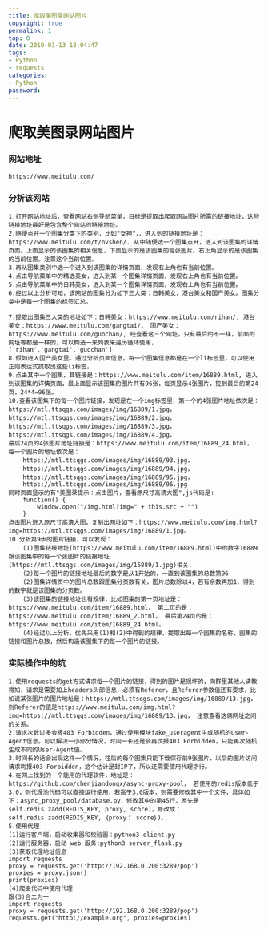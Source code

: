 ```yaml
---
title: 爬取美图录网站图片
copyright: true
permalink: 1
top: 0
date: 2019-03-13 18:04:47
tags:
- Python
- requests
categories:
- Python
password:
---
```

# 爬取美图录网站图片

### 网站地址
	https://www.meitulu.com/

### 分析该网站
	1.打开网站地址后，查看网站右侧导航菜单，目标是提取出爬取网站图片所需的链接地址，这些链接地址最好是包含整个网站的链接地址。
	2.随便点开一个图集分类下的类别，比如"女神"，，进入到的链接地址是：https://www.meitulu.com/t/nvshen/. 从中随便选一个图集点开，进入到该图集的详情页面。上面显示的该图集的相关信息，下面显示的是该图集的每张图片。右上角显示的是该图集的当前位置。注意这个当前位置。
	3.再从图集类别中选一个进入到该图集的详情页面，发现右上角也有当前位置。
	4.点击导航菜单中的精选美女，进入到某一个图集详情页面，发现右上角也有当前位置。
	5.点击导航菜单中的日韩美女，进入到某一个图集详情页面，发现右上角也有当前位置。
	6.经过以上分析可知，该网站的图集分为如下三大类：日韩美女，港台美女和国产美女。图集分类中是每一个图集的标签汇总。

<escape><!-- more --></escape>

	7.提取出图集三大类的地址如下：日韩美女：https://www.meitulu.com/rihan/, 港台美女：https://www.meitulu.com/gangtai/， 国产美女：https://www.meitulu.com/guochan/, 经查看这三个网址，只有最后的不一样，前面的网址等都是一样的，可以构造一来列表来遍历循环使用，['rihan','gangtai','guochan']
	8.假如进入国产美女里。通过分析页面信息，每一个图集信息都是在一个li标签里，可以使用正则表达式提取出这些li标签。
	9.点击其中一个图集，其链接是：https://www.meitulu.com/item/16889.html, 进入到该图集的详情页面，最上面显示该图集的图片共有96张，每页显示4张图片，拉到最后的第24页，24*4=96张。
	10.查看该图集下的每一个图片链接，发现是在一个img标签里，第一个的4张图片地址依次是：
	https://mtl.ttsqgs.com/images/img/16889/1.jpg， 
	https://mtl.ttsqgs.com/images/img/16889/2.jpg， 
	https://mtl.ttsqgs.com/images/img/16889/3.jpg，
	https://mtl.ttsqgs.com/images/img/16889/4.jpg，
	最后24页的4张图片地址链接是：https://www.meitulu.com/item/16889_24.html， 每一个图片的地址依次是：
		https://mtl.ttsqgs.com/images/img/16889/93.jpg，
		https://mtl.ttsqgs.com/images/img/16889/94.jpg，
		https://mtl.ttsqgs.com/images/img/16889/95.jpg，
		https://mtl.ttsqgs.com/images/img/16889/96.jpg
	同时页面显示的有"美图录提示：点击图片，查看原尺寸高清大图",js代码是:
	    function() { 
	        window.open("/img.html?img=" + this.src + "")
	    }
	点击图片进入原尺寸高清大图，复制出网址如下：https://www.meitulu.com/img.html?img=https://mtl.ttsqgs.com/images/img/16889/1.jpg。
	10.分析第9步的图片链接，可以发现：
		(1)图集链接地址(https://www.meitulu.com/item/16889.html)中的数字16889跟该图集中的每一个张图片的链接地址(https://mtl.ttsqgs.com/images/img/16889/1.jpg)相关.
		(2)每一个图片的链接地址最后的数字是从1开始的，一直到该图集的总数第96
		(2)图集详情页中的图片总数跟图集分页数有关，图片总数除以4，若有余数再加1，得到的数字就是该图集的分页数。
		(3)该图集的链接地址也有规律，比如图集的第一页地址是：https://www.meitulu.com/item/16889.html， 第二页的是：https://www.meitulu.com/item/16889_2.html， 最后第24页的是：https://www.meitulu.com/item/16889_24.html。
		(4)经过以上分析，优先采用(1)和(2)中得到的规律，提取出每一个图集的名称，图集的链接和图片总数，然后构造该图集下的每一个图片的链接。

### 实际操作中的坑
	1.使用requests的get方式请求每一个图片的链接，得到的图片是损坏的，向群里其他人请教得知，请求是需要加上headers头部信息，必须有Referer，且Referer参数值还有要求，比如说某张图片的图片地址是：https://mtl.ttsqgs.com/images/img/16889/13.jpg， 则Referer的值是https://www.meitulu.com/img.html?img=https://mtl.ttsqgs.com/images/img/16889/13.jpg， 注意查看这俩网址之间的关系。
	2.请求次数过多会报403 Forbidden，通过使用模块fake_useragent生成随机的User-Agent信息。可以解决一小部分情况，时间一长还是会再次报403 Forbidden，只能再次随机生成不同的User-Agent值。
	3.时间长的话会出现这样一个情况，往后的每个图集只能下载保存前9张图片，以后的图片访问请求均报403 Forbidden，这个估计是封IP了，所以还需要使用代理才行。
	4.在网上找到的一个能用的代理软件，地址是：https://github.com/chenjiandongx/async-proxy-pool， 若使用的redis版本低于3.0，则代理池代码可以直接运行使用，若高于3.0版本，则需要修改其中一个文件，具体如下：async_proxy_pool/database.py，修改其中的第45行，原先是self.redis.zadd(REDIS_KEY, proxy, score)，修改成：self.redis.zadd(REDIS_KEY, ｛proxy： score｝)。
	5.使用代理
	(1)运行客户端，启动收集器和校验器：python3 client.py
	(2)运行服务器，启动 web 服务:python3 server_flask.py
	(3)获取代理地址信息
	import requests
	proxy = requests.get('http://192.168.0.200:3289/pop')
	proxies = proxy.json()
	print(proxies)
	(4)爬虫代码中使用代理
	跟(3)合二为一
	import requests
	proxy = requests.get('http://192.168.0.200:3289/pop')
	requests.get("http://example.org", proxies=proxies)